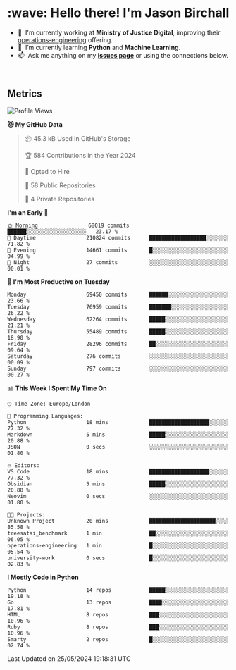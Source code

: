 <h1 align="left" id="jason-title">:wave: Hello there! I'm Jason Birchall</h1>

- :office: &nbsp;I'm currently working at **Ministry of Justice Digital**, improving their [operations-engineering](https://github.com/ministryofjustice/operations-engineering) offering.
- :seedling: &nbsp;I’m currently learning **Python** and **Machine Learning**.
- :mailbox: &nbsp;Ask me anything on my **[issues page]** or using the connections below.


<br>


<h2>Metrics</h2>

<!--START_SECTION:waka-->
![Profile Views](http://img.shields.io/badge/Profile%20Views-0-blue)

**🐱 My GitHub Data** 

> 📦 45.3 kB Used in GitHub's Storage 
 > 
> 🏆 584 Contributions in the Year 2024
 > 
> 💼 Opted to Hire
 > 
> 📜 58 Public Repositories 
 > 
> 🔑 4 Private Repositories 
 > 
**I'm an Early 🐤** 

```text
🌞 Morning                68019 commits       ██████░░░░░░░░░░░░░░░░░░░   23.17 % 
🌆 Daytime                210824 commits      ██████████████████░░░░░░░   71.82 % 
🌃 Evening                14661 commits       █░░░░░░░░░░░░░░░░░░░░░░░░   04.99 % 
🌙 Night                  27 commits          ░░░░░░░░░░░░░░░░░░░░░░░░░   00.01 % 
```
📅 **I'm Most Productive on Tuesday** 

```text
Monday                   69450 commits       ██████░░░░░░░░░░░░░░░░░░░   23.66 % 
Tuesday                  76959 commits       ███████░░░░░░░░░░░░░░░░░░   26.22 % 
Wednesday                62264 commits       █████░░░░░░░░░░░░░░░░░░░░   21.21 % 
Thursday                 55489 commits       █████░░░░░░░░░░░░░░░░░░░░   18.90 % 
Friday                   28296 commits       ██░░░░░░░░░░░░░░░░░░░░░░░   09.64 % 
Saturday                 276 commits         ░░░░░░░░░░░░░░░░░░░░░░░░░   00.09 % 
Sunday                   797 commits         ░░░░░░░░░░░░░░░░░░░░░░░░░   00.27 % 
```


📊 **This Week I Spent My Time On** 

```text
🕑︎ Time Zone: Europe/London

💬 Programming Languages: 
Python                   18 mins             ███████████████████░░░░░░   77.32 % 
Markdown                 5 mins              █████░░░░░░░░░░░░░░░░░░░░   20.88 % 
JSON                     0 secs              ░░░░░░░░░░░░░░░░░░░░░░░░░   01.80 % 

🔥 Editors: 
VS Code                  18 mins             ███████████████████░░░░░░   77.32 % 
Obsidian                 5 mins              █████░░░░░░░░░░░░░░░░░░░░   20.88 % 
Neovim                   0 secs              ░░░░░░░░░░░░░░░░░░░░░░░░░   01.80 % 

🐱‍💻 Projects: 
Unknown Project          20 mins             █████████████████████░░░░   85.58 % 
treesatai_benchmark      1 min               ██░░░░░░░░░░░░░░░░░░░░░░░   06.05 % 
operations-engineering   1 min               █░░░░░░░░░░░░░░░░░░░░░░░░   05.54 % 
university-work          0 secs              █░░░░░░░░░░░░░░░░░░░░░░░░   02.83 % 
```

**I Mostly Code in Python** 

```text
Python                   14 repos            █████░░░░░░░░░░░░░░░░░░░░   19.18 % 
Go                       13 repos            ████░░░░░░░░░░░░░░░░░░░░░   17.81 % 
HTML                     8 repos             ███░░░░░░░░░░░░░░░░░░░░░░   10.96 % 
Ruby                     8 repos             ███░░░░░░░░░░░░░░░░░░░░░░   10.96 % 
Smarty                   2 repos             █░░░░░░░░░░░░░░░░░░░░░░░░   02.74 % 
```




 Last Updated on 25/05/2024 19:18:31 UTC
<!--END_SECTION:waka-->

<!-- links -->

[issues page]: https://github.com/jasonBirchall/jasonBirchall/issues "jasonBirchall/issues"
